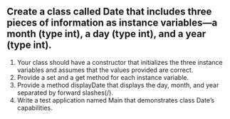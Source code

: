 ## Create a class called Date that includes three pieces of information as instance variables—a month (type int), a day (type int), and a year (type int).  
1) Your class should have a constructor that initializes the three instance variables and assumes that the values provided are correct.  
2) Provide a set and a get method for each instance variable.  
3) Provide a method displayDate that displays the day, month, and year separated by forward slashes(/).  
4) Write a test application named Main that demonstrates class Date’s capabilities.
